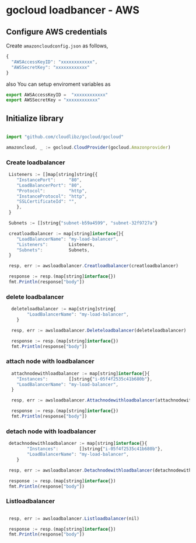# gocloud loadbancer - AWS

## Configure AWS credentials

Create `amazoncloudconfig.json` as follows,
```js
{
  "AWSAccessKeyID": "xxxxxxxxxxxx",
  "AWSSecretKey": "xxxxxxxxxxxx"
}
```

also You can setup enviroment variables as

```js
export AWSAccessKeyID =  "xxxxxxxxxxxx"
export AWSSecretKey = "xxxxxxxxxxxx"
```

## Initialize library

```js

import "github.com/cloudlibz/gocloud/gocloud"

amazoncloud, _ := gocloud.CloudProvider(gocloud.Amazonprovider)
```

### Create loadbalancer

```js
 Listeners := []map[string]string{{
	"InstancePort":     "80",
	"LoadBalancerPort": "80",
	"Protocol":         "http",
	"InstanceProtocol": "http",
	"SSLCertificateId": "",
	},
 }

 Subnets := []string{"subnet-b59a4599", "subnet-32f9727a"}

 creatloadbalancer := map[string]interface{}{
	"LoadBalancerName": "my-load-balancer",
	"Listeners":        Listeners,
	"Subnets":          Subnets,
 }

 resp, err := awsloadbalancer.Creatloadbalancer(creatloadbalancer)

 response := resp.(map[string]interface{})
 fmt.Println(response["body"])
```

### delete loadbalancer

```js
  deleteloadbalancer := map[string]string{
		"LoadBalancerName": "my-load-balancer",
	}

  resp, err := awsloadbalancer.Deleteloadbalancer(deleteloadbalancer)

  response := resp.(map[string]interface{})
  fmt.Println(response["body"])
```

### attach node with loadbalancer

```js
  attachnodewithloadbalancer := map[string]interface{}{
	"Instances":        []string{"i-05f4f2535c41b680b"},
	"LoadBalancerName": "my-load-balancer",
  }

  resp, err := awsloadbalancer.Attachnodewithloadbalancer(attachnodewithloadbalancer)

  response := resp.(map[string]interface{})
  fmt.Println(response["body"])
```

### detach node with loadbalancer

```js
 detachnodewithloadbalancer := map[string]interface{}{
		"Instances":        []string{"i-05f4f2535c41b680b"},
		"LoadBalancerName": "my-load-balancer",
	}

 resp, err := awsloadbalancer.Detachnodewithloadbalancer(detachnodewithloadbalancer)

 response := resp.(map[string]interface{})
 fmt.Println(response["body"])
```


### Listloadbalancer

```js

 resp, err := awsloadbalancer.Listloadbalancer(nil)

 response := resp.(map[string]interface{})
 fmt.Println(response["body"])
```
